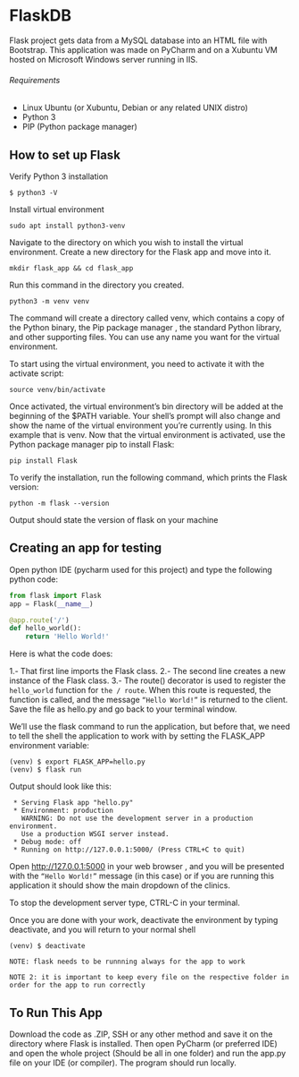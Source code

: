# FlaskDB

Flask project gets data from a MySQL database into an HTML file with Bootstrap.
This application was made on PyCharm and on a Xubuntu VM hosted on Microsoft Windows server running in IIS.

###### Requirements
- Linux Ubuntu (or Xubuntu, Debian or any related UNIX distro)
- Python 3
- PIP (Python package manager)

## How to set up Flask 

Verify Python 3 installation
```
$ python3 -V
```
Install virtual environment
```
sudo apt install python3-venv
```
Navigate to the directory on which you wish to install the virtual environment.
Create a new directory for the Flask app and move into it.
```
mkdir flask_app && cd flask_app
```

Run this command in the directory you created.
```
python3 -m venv venv
```
The command will create a directory called venv, which contains a copy of the Python binary, the Pip package manager , the standard Python library, and other supporting files. You can use any name you want for the virtual environment.

To start using the virtual environment, you need to activate it with the activate script:

```
source venv/bin/activate
```

Once activated, the virtual environment’s bin directory will be added at the beginning of the $PATH variable. Your shell’s prompt will also change and show the name of the virtual environment you’re currently using. In this example that is venv.
Now that the virtual environment is activated, use the Python package manager pip to install Flask:

```
pip install Flask
```

To verify the installation, run the following command, which prints the Flask version:

```
python -m flask --version
```

Output should state the version of flask on your machine

## Creating an app for testing

Open python IDE (pycharm used for this project) and type the following python code:

```python
from flask import Flask
app = Flask(__name__)

@app.route('/')
def hello_world():
    return 'Hello World!'
```

Here is what the code does:

1.- That first line imports the Flask class.
2.- The second line creates a new instance of the Flask class.
3.- The route() decorator is used to register the ```hello_world``` function for ```the / route```. When this route is requested, the function is called, and the message ```“Hello World!”``` is returned to the client.
Save the file as hello.py and go back to your terminal window.

We’ll use the flask command to run the application, but before that, we need to tell the shell the application to work with by setting the FLASK_APP environment variable:

```
(venv) $ export FLASK_APP=hello.py
(venv) $ flask run
```

Output should look like this:

```
 * Serving Flask app "hello.py"
 * Environment: production
   WARNING: Do not use the development server in a production environment.
   Use a production WSGI server instead.
 * Debug mode: off
 * Running on http://127.0.0.1:5000/ (Press CTRL+C to quit)
```

Open http://127.0.0.1:5000 in your web browser , and you will be presented with the ```“Hello World!”``` message (in this case) or if you are running this application it should show the main dropdown of the clinics.

To stop the development server type, CTRL-C in your terminal.

Once you are done with your work, deactivate the environment by typing deactivate, and you will return to your normal shell

```
(venv) $ deactivate
```

```NOTE: flask needs to be runnning always for the app to work```

```NOTE 2: it is important to keep every file on the respective folder in order for the app to run correctly```

## To Run This App

Download the code as .ZIP, SSH or any other method and save it on the directory where Flask is installed. Then open PyCharm (or preferred IDE) and open the whole project (Should be all in one folder) and run the app.py file on your IDE (or compiler). The program should run locally.




